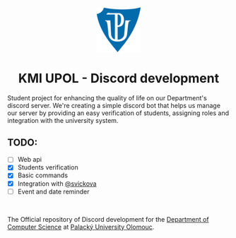<div align="center"><img src="graphics/University logo.png" width="100" title="logo"></div>
<h1 align="center">KMI UPOL - Discord development </h1>

Student project for enhancing the quality of life on our Department's discord server. We're creating a simple discord bot that helps us manage our server by providing an easy verification of students, assigning roles and integration with the university system.

## TODO:

- [ ] Web api
- [x] Students verification
- [x] Basic commands
- [x] Integration with [@svickova](https://github.com/mikulatomas/svickova)
- [ ] Event and date reminder

<br />

The Official repository of Discord development for the [Department of Computer Science](https://www.inf.upol.cz/) at [Palacký University Olomouc](https://www.upol.cz/).
